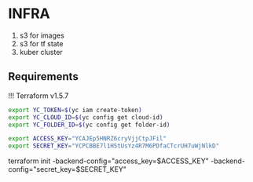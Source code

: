 # INFRA

1. s3 for images
2. s3 for tf state
3. kuber cluster


## Requirements

!!! Terraform v1.5.7

```bash
export YC_TOKEN=$(yc iam create-token)
export YC_CLOUD_ID=$(yc config get cloud-id)
export YC_FOLDER_ID=$(yc config get folder-id)

export ACCESS_KEY="YCAJEp5HNRZ6cryVjjCtpJFil"
export SECRET_KEY="YCPCBBE7l1H5tUsYz4R7M6PDfaCTcrUH7uWjNlkD"
```


terraform init -backend-config="access_key=$ACCESS_KEY" -backend-config="secret_key=$SECRET_KEY"
